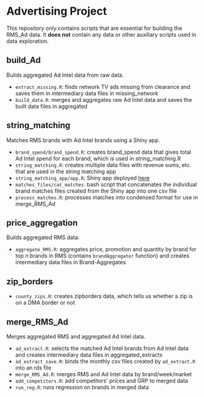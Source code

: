# Advertising Project
This repository only contains scripts that are essential for building the RMS_Ad data. It **does not** contain any data or other auxiliary scripts used in data exploration.

## build_Ad
Builds aggregated Ad Intel data from raw data.

- `extract_missing.R`: finds network TV ads missing from clearance and saves them in intermediary data files in missing_network
- `build_data.R`: merges and aggregates raw Ad Intel data and saves the built data files in aggregated

## string_matching
Matches RMS brands with Ad Intel brands using a Shiny app.

- `brand_spend/brand_spend.R`: creates brand_spend data that gives total Ad Intel spend for each brand, which is used in string_matching.R
- `string_matching.R`: creates multiple data files with revenue sums, etc. that are used in the string matching app
- `string_matching_app/app.R`: Shiny app deployed [here](http://albertkuo.shinyapps.io/string_matching_app)
- `matches_files/cat_matches`: bash script that concatenates the individual brand matches files created from the Shiny app into one csv file
- `process_matches.R`: processes matches into condensed format for use in merge_RMS_Ad 

## price_aggregation
Builds aggregated RMS data.

- `aggregate_RMS.R`: aggregates price, promotion and quantity by brand for top n brands in RMS (contains `brandAggregator` function) and creates intermediary data files in Brand-Aggregates

## zip_borders

- `county_zips.R`: creates zipborders data, which tells us whether a zip is on a DMA border or not

## merge_RMS_Ad
Merges aggregated RMS and aggregated Ad Intel data.

- `ad_extract.R`: selects the matched Ad Intel brands from Ad Intel data and creates intermediary data files in aggregated_extracts
- `ad_extract_save.R`: binds the monthly csv files created by `ad_extract.R` into an rds file
- `merge_RMS_Ad.R`: merges RMS and Ad Intel data by brand/week/market
- `add_competitors.R`: add competitors' prices and GRP to merged data
- `run_reg.R`: runs regression on brands in merged data

